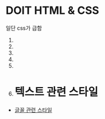 # DOIT HTML & CSS

일단 css가 급함

1.
2.
3.
4.
5.
6. <h1>텍스트 관련 스타일</h1>
  - [글꼴 관련 스타일](../doit/mds/6-1.md)